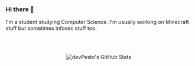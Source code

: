 ### Hi there 👋

I'm a student studying Computer Science. I'm usually working on Minecraft stuff but sometimes infosec stuff too. 

</br></br>
<div align="center">
  
![devPesto's GitHub Stats](https://github-readme-stats.vercel.app/api?username=devPesto&show_icons=true&theme=dark&count_private=true&include_all_commits=true)

</div>
